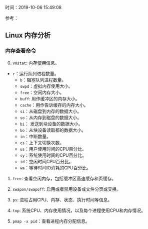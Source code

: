 时间：2019-10-06 15:49:08 

参考： 

## Linux 内存分析 

### 内存查看命令 

0. `vmstat`: 内存使用信息。
* `r`：运行队列进程数量。
    * `b`：阻塞队列进程数量。
    * `swpd`：虚拟内存使用大小。
    * `free`：空闲内存大小。
    * `buff`: 用作缓冲区的内存大小。
    * `cache`：用作告诉缓存的内存大小。
    * `si`：从磁盘到内存的数据大小。
    * `so`：从内存到磁盘的数据大小。
    * `bi`： 发送到块设备的数据大小。
    * `bo`：从块设备读取都的数据大小。
    * `in`：中断数量。
    * `cs`：上下文切换次数。
    * `us`：用户使用时间的CPU百分比。
    * `sy`：系统使用时间的CPU百分比。
    * `id`：空闲时间CPU百分比。
    * `wa`：等待时间IO消耗的CPU百分比。
    
1. `free`: 查看空闲内存，包括缓冲区高速缓存和页缓存。

3. `swapon/swapoff`: 启用或者禁用设备或文件分页或交换。

5. `ps`: 进程占用CPU、内存、状态、执行时间等信息。

6. `top`: 系统CPU、内存使用情况，以及每个进程使用CPU和内存情况。

8. `pmap -x pid`：查看进程内存分配信息。